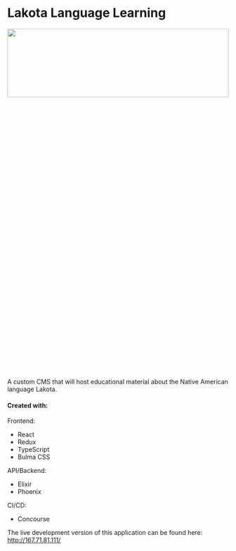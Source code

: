 <h1>Lakota Language Learning</h1>

<p align="center">
  <img width="100%" height="20%" src="https://upload.wikimedia.org/wikipedia/commons/thumb/9/98/Lakota_Beaded_Saddle_Belt_01.jpg/2880px-Lakota_Beaded_Saddle_Belt_01.jpg">
</p>

A custom CMS that will host educational material about the Native American language Lakota.

<h4>Created with:</h4>

Frontend:
- React
- Redux
- TypeScript
- Bulma CSS

API/Backend:
- Elixir
- Phoenix

CI/CD:
- Concourse

The live development version of this application can be found here: http://167.71.81.111/
